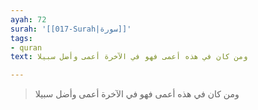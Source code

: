 ```yaml
---
ayah: 72
surah: '[[017-Surah|سورة]]'
tags:
- quran
text: ومن كان في هذه أعمى فهو في الآخرة أعمى وأضل سبيلا

---
```

> ومن كان في هذه أعمى فهو في الآخرة أعمى وأضل سبيلا
